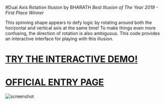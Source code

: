 #Dual Axis Rotation Illusion by BHARATH 
*Best Illusion of The Year 2019 - First Place Winner*

This spinning shape appears to defy logic by rotating around both the horizontal and vertical axis at the same time!
To make things even more confusing, the direction of rotation is also ambiguous.
This code provides an interactive interface for playing with this illusion.

# [TRY THE INTERACTIVE DEMO!](https://killedbyapixel.github.io/Dual-Axis-Illusion)

# [OFFICIAL ENTRY PAGE](http://illusionoftheyear.com/2019/12/dual-axis-illusion/)

![screenshot](/dualaxis.gif)

